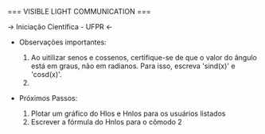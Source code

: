 === VISIBLE LIGHT COMMUNICATION ===

-> Iniciação Científica - UFPR <-

- Observações importantes:
    1. Ao uitilizar senos e cossenos, certifique-se de que o valor do ângulo está em graus, não em radianos. Para isso, escreva 'sind(x)' e 'cosd(x)'.
    2.

- Próximos Passos:
	1. Plotar um gráfico do Hlos e Hnlos para os usuários listados
	2. Escrever a fórmula do Hnlos para o cômodo 2
